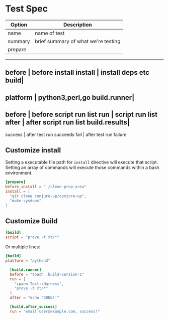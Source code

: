 # Test Spec

Option | Description
 --- | ---
name | name of test
summary | brief summary of what we're testing
prepare|
---
before | before install
install | install deps etc
build|
---
platform | python3,perl,go
build.runner|
---
before | before script run list
run | script run list
after | after script run list
build.results|
---
success | after test run succeeds
fail | after test run failure

## Customize install

Setting a executable file path for `install` directive will execute that script.
Setting an array of commands will execute those commands within a bash
environment.

```toml
[prepare]
before_install = "./clean-prep-area"
install = [
  "git clone conjure-up/conjure-up",
  "make sysdeps"
]
```

## Customize Build

```toml
[build]
script = "prove -t xt/*"
```

Or multiple lines:

```toml
[build]
platform = "python3"

  [build.runner]
  before = "touch .build-version-1"
  run = [
    "cpanm Test::Harness",
    "prove -t xt/*"
  ]
  after = "echo 'DONE!'"

  [build.after_success]
  run = "email user@example.com, success!"
```
